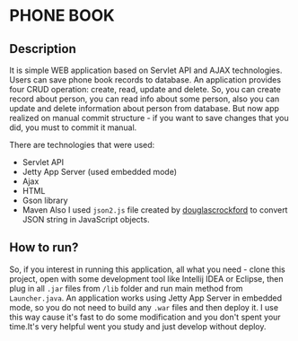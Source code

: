 PHONE BOOK
=======================

Description
----------------
It is simple WEB application based on Servlet API and AJAX technologies. Users can save phone book records to database.
An application provides four CRUD operation: create, read, update and delete. So, you can create record about person,
you can read info about some person, also you can update and delete information about person from database.
But now app realized on manual commit structure - if you want to save changes that you did, you must to commit it manual.

There are technologies that were used:
- Servlet API
- Jetty App Server (used embedded mode)
- Ajax
- HTML
- Gson library
- Maven
Also I used `json2.js` file created by [douglascrockford](https://github.com/douglascrockford/JSON-js/blob/master/json2.js) to convert JSON string in JavaScript objects.

How to run?
----------------
So, if you interest in running this application, all what you need - clone this project, open with some development tool
like Intellij IDEA or Eclipse, then plug in all `.jar` files from `/lib` folder and run main method from `Launcher.java`.
An application works using Jetty App Server in embedded mode, so you do not need to build any `.war` files and then deploy it.
I use this way cause it's fast to do some modification and you don't spent your time.It's very helpful went you study and just develop without deploy.

